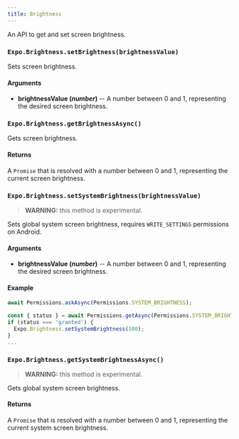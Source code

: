 ```yaml
---
title: Brightness
---
```


An API to get and set screen brightness.

### `Expo.Brightness.setBrightness(brightnessValue)`
Sets screen brightness.

#### Arguments

-   **brightnessValue (_number_)** -- A number between 0 and 1, representing the desired screen brightness.

### `Expo.Brightness.getBrightnessAsync()`
Gets screen brightness.

#### Returns
A `Promise` that is resolved with a number between 0 and 1, representing the current screen brightness. 

### `Expo.Brightness.setSystemBrightness(brightnessValue)`
> **WARNING:** this method is experimental.

Sets global system screen brightness, requires `WRITE_SETTINGS` permissions on Android.

#### Arguments

-   **brightnessValue (_number_)** -- A number between 0 and 1, representing the desired screen brightness.

#### Example

```javascript
await Permissions.askAsync(Permissions.SYSTEM_BRIGHTNESS);

const { status } = await Permissions.getAsync(Permissions.SYSTEM_BRIGHTNESS);
if (status === 'granted') {
  Expo.Brightness.setSystemBrightness(100);
}
...
```
### `Expo.Brightness.getSystemBrightnessAsync()`
> **WARNING:** this method is experimental.

Gets global system screen brightness.

#### Returns
A `Promise` that is resolved with a number between 0 and 1, representing the current system screen brightness.


